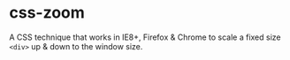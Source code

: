 css-zoom
========

A CSS technique that works in IE8+, Firefox & Chrome to scale a fixed size ```<div>``` up & down to the window size.
